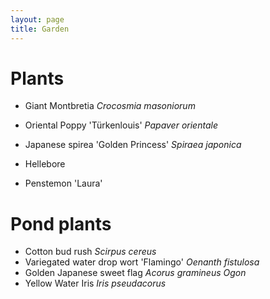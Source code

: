 ```yaml
---
layout: page
title: Garden
---
```


# Plants

 - Giant Montbretia _Crocosmia masoniorum_
 - Oriental Poppy 'Türkenlouis' _Papaver orientale_
 - Japanese spirea 'Golden Princess' _Spiraea japonica_

 - Hellebore

 - Penstemon 'Laura'
 


# Pond plants
 - Cotton bud rush _Scirpus cereus_
 - Variegated water drop wort 'Flamingo' _Oenanth fistulosa_
 - Golden Japanese sweet flag _Acorus gramineus Ogon_
 - Yellow Water Iris _Iris pseudacorus_

